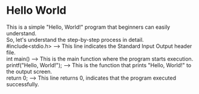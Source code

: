 # Hello World
This is a simple "Hello, World!" program that beginners can easily understand.  
So, let's understand the step-by-step process in detail.  
#include<stdio.h> --> This line indicates the Standard Input Output header file.  
int main() --> This is the main function where the program starts execution.  
printf("Hello, World!"); --> This is the function that prints "Hello, World!" to the output screen.  
return 0; --> This line returns 0, indicates that the program executed successfully.  
